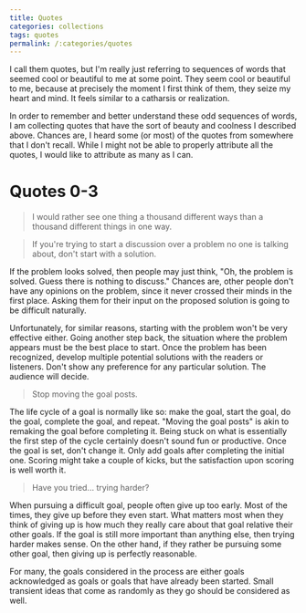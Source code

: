 ```yaml
---
title: Quotes
categories: collections
tags: quotes
permalink: /:categories/quotes
---
```


I call them quotes, but I'm really just referring to sequences of words that
seemed cool or beautiful to me at some point. They seem cool or beautiful to me,
because at precisely the moment I first think of them, they seize my heart and
mind. It feels similar to a catharsis or realization.

In order to remember and better understand these odd sequences of words, I am
collecting quotes that have the sort of beauty and coolness I described above.
Chances are, I heard some (or most) of the quotes from somewhere that I don't
recall. While I might not be able to properly attribute all the quotes, I would
like to attribute as many as I can.

# Quotes 0-3

> I would rather see one thing a thousand different ways than a thousand
> different things in one way.



> If you're trying to start a discussion over a problem no one is talking about,
> don't start with a solution.

If the problem looks solved, then people may just think, "Oh, the problem is
solved. Guess there is nothing to discuss." Chances are, other people don't have
any opinions on the problem, since it never crossed their minds in the first
place. Asking them for their input on the proposed solution is going to be
difficult naturally.

Unfortunately, for similar reasons, starting with the problem won't be very
effective either. Going another step back, the situation where the problem
appears must be the best place to start. Once the problem has been recognized,
develop multiple potential solutions with the readers or listeners. Don't show
any preference for any particular solution. The audience will decide.

> Stop moving the goal posts.

The life cycle of a goal is normally like so: make the goal, start the goal, do
the goal, complete the goal, and repeat. "Moving the goal posts" is akin to
remaking the goal before completing it. Being stuck on what is essentially the
first step of the cycle certainly doesn't sound fun or productive. Once the goal
is set, don't change it. Only add goals after completing the initial one.
Scoring might take a couple of kicks, but the satisfaction upon scoring is well
worth it.

> Have you tried... trying harder?

When pursuing a difficult goal, people often give up too early. Most of the
times, they give up before they even start. What matters most when they think of
giving up is how much they really care about that goal relative their other
goals. If the goal is still more important than anything else, then trying
harder makes sense. On the other hand, if they rather be pursuing some other
goal, then giving up is perfectly reasonable.

For many, the goals considered in the process are either goals acknowledged as
goals or goals that have already been started. Small transient ideas that come
as randomly as they go should be considered as well.